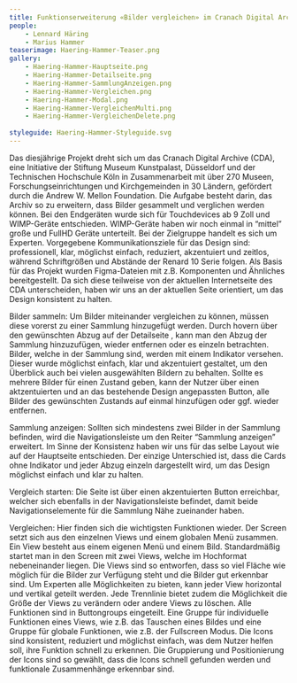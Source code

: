 ```yaml
---
title: Funktionserweiterung «Bilder vergleichen» im Cranach Digital Archive
people:
    - Lennard Häring
    - Marius Hammer
teaserimage: Haering-Hammer-Teaser.png
gallery:
    - Haering-Hammer-Hauptseite.png
    - Haering-Hammer-Detailseite.png
    - Haering-Hammer-SammlungAnzeigen.png  
    - Haering-Hammer-Vergleichen.png
    - Haering-Hammer-Modal.png
    - Haering-Hammer-VergleichenMulti.png
    - Haering-Hammer-VergleichenDelete.png
    
styleguide: Haering-Hammer-Styleguide.svg
---
```

Das diesjährige Projekt dreht sich um das Cranach Digital Archive (CDA), eine Initiative der Stiftung Museum Kunstpalast, Düsseldorf und der Technischen Hochschule Köln in Zusammenarbeit mit über 270 Museen, Forschungseinrichtungen und Kirchgemeinden in 30 Ländern, gefördert durch die Andrew W. Mellon Foundation.
Die Aufgabe besteht darin, das Archiv so zu erweitern, dass Bilder gesammelt und verglichen werden können. Bei den Endgeräten wurde sich für Touchdevices ab 9 Zoll und WIMP-Geräte entschieden. WIMP-Geräte haben wir noch einmal in “mittel” große und FullHD Geräte unterteilt. Bei der Zielgruppe handelt es sich um Experten.
Vorgegebene Kommunikationsziele für das Design sind:  professionell, klar, möglichst einfach, reduziert, akzentuiert und zeitlos, während Schriftgrößen und Abstände der Renard 10 Serie folgen. 
Als Basis für das Projekt wurden Figma-Dateien mit z.B. Komponenten und Ähnliches bereitgestellt. Da sich diese teilweise von der aktuellen Internetseite des CDA unterscheiden, haben wir uns an der aktuellen Seite orientiert, um das Design konsistent zu halten.

Bilder sammeln: 
Um Bilder miteinander vergleichen zu können, müssen diese vorerst zu einer Sammlung hinzugefügt werden. Durch hovern über den gewünschten Abzug auf der Detailseite , kann man den Abzug der Sammlung hinzuzufügen, wieder entfernen oder es einzeln betrachten. Bilder, welche in der Sammlung sind, werden mit einem Indikator versehen. Dieser wurde möglichst einfach, klar und akzentuiert gestaltet, um den Überblick auch bei vielen ausgewählten Bildern zu behalten. Sollte es mehrere Bilder für einen Zustand geben, kann der Nutzer über einen aktzentuierten und an das bestehende Design angepassten Button, alle Bilder des gewünschten Zustands auf einmal hinzufügen oder ggf. wieder entfernen.

Sammlung anzeigen: 
Sollten sich mindestens zwei Bilder in der Sammlung befinden,
wird die Navigationsleiste um den Reiter “Sammlung anzeigen” erweitert. 
Im Sinne der Konsistenz haben wir uns für das selbe Layout wie auf der Hauptseite entschieden.
Der einzige Unterschied ist, dass die Cards ohne Indikator und jeder Abzug einzeln dargestellt wird, um das Design möglichst einfach und klar zu halten.

Vergleich starten: 
Die Seite ist über einen akzentuierten Button erreichbar, welcher sich ebenfalls in der Navigationsleiste befindet, damit beide Navigationselemente für die Sammlung Nähe zueinander haben. 

Vergleichen: 
Hier finden sich die wichtigsten Funktionen wieder. Der Screen setzt sich aus den einzelnen Views und einem globalen Menü zusammen. Ein View besteht aus einem eigenen Menü und einem Bild. Standardmäßig startet man in den Screen mit zwei Views,  welche im Hochformat nebeneinander liegen. Die Views sind so entworfen, dass so viel Fläche wie möglich für die Bilder zur Verfügung steht und die Bilder gut erkennbar sind. Um Experten alle Möglichkeiten zu bieten, kann jeder View horizontal und vertikal geteilt werden. Jede Trennlinie bietet zudem die Möglichkeit die Größe der Views zu verändern oder andere Views zu löschen.
Alle Funktionen sind in Buttongroups eingeteilt. Eine Gruppe für individuelle Funktionen eines Views, wie z.B. das Tauschen eines Bildes und eine Gruppe für globale Funktionen, wie z.B. der Fullscreen Modus. Die Icons sind konsistent, reduziert und möglichst einfach, was dem Nutzer helfen soll, ihre Funktion schnell zu erkennen. Die Gruppierung und Positionierung der Icons sind so gewählt, dass die Icons schnell gefunden werden und funktionale Zusammenhänge erkennbar sind.

